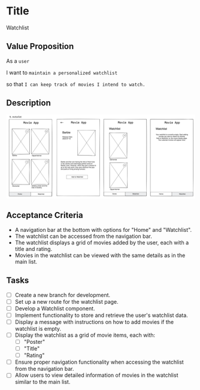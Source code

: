 # Title

Watchlist

## Value Proposition

As a `user` <br>

I want to `maintain a personalized watchlist` <br>

so that `I can keep track of movies I intend to watch.` <br>

## Description

![wireframe](./assets/scribble-watchlist.png)

## Acceptance Criteria

- A navigation bar at the bottom with options for "Home" and "Watchlist".
- The watchlist can be accessed from the navigation bar.
- The watchlist displays a grid of movies added by the user, each with a title and rating.
- Movies in the watchlist can be viewed with the same details as in the main list.

## Tasks

- [ ] Create a new branch for development.
- [ ] Set up a new route for the watchlist page.
- [ ] Develop a Watchlist component.
- [ ] Implement functionality to store and retrieve the user's watchlist data.
- [ ] Display a message with instructions on how to add movies if the watchlist is empty.
- [ ] Display the watchlist as a grid of movie items, each with:
  - [ ] "Poster"
  - [ ] "Title"
  - [ ] "Rating"
- [ ] Ensure proper navigation functionality when accessing the watchlist from the navigation bar.
- [ ] Allow users to view detailed information of movies in the watchlist similar to the main list.
